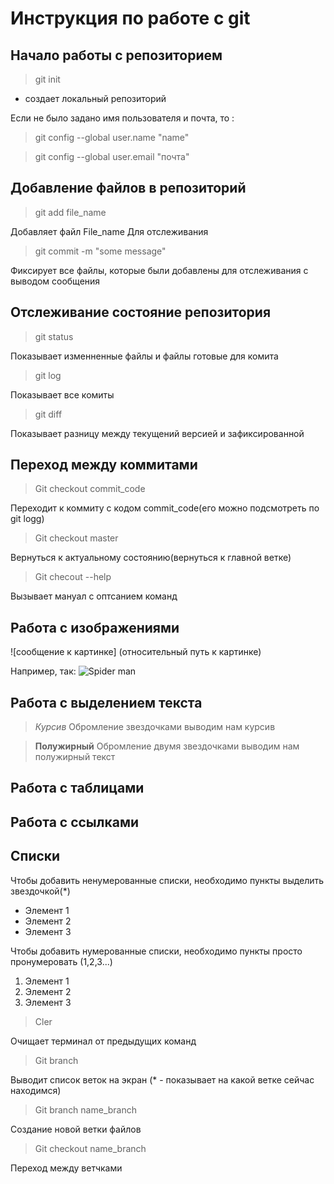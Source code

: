 # Инструкция по работе с git

## Начало работы с репозиторием
> git init

* создает локальный репозиторий

Если не было задано имя пользователя и почта, то :
> git config --global user.name "name"

> git config --global user.email "почта"

## Добавление файлов в репозиторий
> git add file_name

Добавляет файл File_name Для отслеживания

> git commit -m "some message"

Фиксирует все файлы, которые были добавлены для отслеживания с выводом сообщения

## Отслеживание состояние репозитория
> git status

Показывает изменненные файлы и файлы готовые для комита

> git log

Показывает все комиты

> git diff

Показывает разницу между текущений версией и зафиксированной

## Переход между коммитами
> Git checkout commit_code

Переходит к коммиту с кодом commit_code(его можно подсмотреть по git logg)

> Git checkout master

Вернуться к актуальному состоянию(вернуться к главной ветке)

> Git checout --help

Вызывает мануал с оптсанием команд

## Работа с изображениями
![сообщение к картинке] (относительный путь к картинке)

Например, так:
![Spider man](SM.jpg)

## Работа с выделением текста
>*Курсив* 
Обромление звездочками выводим нам курсив

>**Полужирный**
Обромление двумя звездочками выводим нам полужирный текст



## Работа с таблицами

## Работа с ссылками

## Списки

Чтобы добавить ненумерованные списки, необходимо пункты выделить звездочкой(*)
* Элемент 1
* Элемент 2
* Элемент 3

Чтобы добавить нумерованные списки, необходимо пункты просто пронумеровать (1,2,3...)
1. Элемент 1
2. Элемент 2
3. Элемент 3

>Cler 

Очищает терминал от предыдущих команд

>Git branch 

Выводит список веток на экран (* - показывает на какой ветке сейчас находимся)

>Git branch name_branch

Создание новой ветки файлов

>Git checkout name_branch

Переход между ветчками

